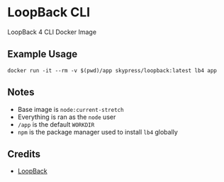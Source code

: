 # LoopBack CLI
LoopBack 4 CLI Docker Image

## Example Usage
`docker run -it --rm -v $(pwd)/app skypress/loopback:latest lb4 app`

## Notes
- Base image is `node:current-stretch`
- Everything is ran as the `node` user
- `/app` is the default `WORKDIR`
- `npm` is the package manager used to install `lb4` globally

## Credits
- [LoopBack](https://v4.loopback.io/)
